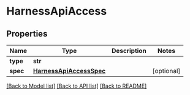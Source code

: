 # HarnessApiAccess

## Properties
Name | Type | Description | Notes
------------ | ------------- | ------------- | -------------
**type** | **str** |  | 
**spec** | [**HarnessApiAccessSpec**](HarnessApiAccessSpec.md) |  | [optional] 

[[Back to Model list]](../README.md#documentation-for-models) [[Back to API list]](../README.md#documentation-for-api-endpoints) [[Back to README]](../README.md)

